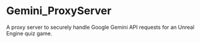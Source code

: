 # Gemini_ProxyServer
A proxy server to securely handle Google Gemini API requests for an Unreal Engine quiz game.

